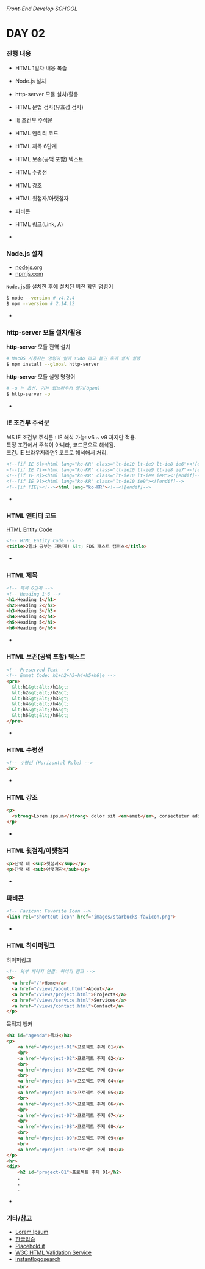 ###### Front-End Develop SCHOOL

# DAY 02

### 진행 내용

- HTML 1일차 내용 복습
- Node.js 설치
- http-server 모듈 설치/활용
- HTML 문법 검사(유효성 검사)
- IE 조건부 주석문
- HTML 엔티티 코드
- HTML 제목 6단계
- HTML 보존(공백 포함) 텍스트
- HTML 수평선
- HTML 강조
- HTML 윗첨자/아랫첨자
- 파비콘
- HTML 링크(Link, A)

-

### Node.js 설치

- [nodejs.org](http://nodejs.org/)
- [npmjs.com](https://www.npmjs.com/)

`Node.js`를 설치한 후에 설치된 버전 확인 명령어

```sh
$ node --version # v4.2.4
$ npm --version # 2.14.12
```

-

### http-server 모듈 설치/활용

**http-server** 모듈 전역 설치

```sh
# MacOS 사용자는 명령어 앞에 sudo 라고 붙인 후에 설치 실행
$ npm install --global http-server
```

**http-server** 모듈 실행 명령어

```sh
# -o 는 옵션. 기본 웹브라우저 열기(Open)
$ http-server -o
```

-

### IE 조건부 주석문

MS IE 조건부 주석문 : IE 해석 가능: v6 ~ v9 까지만 적용.<br>
특정 조건에서 주석이 아니라, 코드문으로 해석됨.<br>
조건. IE 브라우저라면? 코드로 해석해서 처리.

```html
<!--[if IE 6]><html lang="ko-KR" class="lt-ie10 lt-ie9 lt-ie8 ie6"><![endif]-->
<!--[if IE 7]><html lang="ko-KR" class="lt-ie10 lt-ie9 lt-ie8 ie7"><![endif]-->
<!--[if IE 8]><html lang="ko-KR" class="lt-ie10 lt-ie9 ie8"><![endif]-->
<!--[if IE 9]><html lang="ko-KR" class="lt-ie10 ie9"><![endif]-->
<!--[if !IE]><!--><html lang="ko-KR"><!--<![endif]-->
```

-

### HTML 엔티티 코드

[HTML Entity Code](http://entitycode.com/)

```html
<!-- HTML Entity Code -->
<title>2일차 공부는 재밌게! &lt; FDS 패스트 캠퍼스</title>
```

-

### HTML 제목

```html
<!-- 제목 6단계 -->
<!-- Heading 1~6 -->
<h1>Heading 1</h1>
<h2>Heading 2</h2>
<h3>Heading 3</h3>
<h4>Heading 4</h4>
<h5>Heading 5</h5>
<h6>Heading 6</h6>
```

-

### HTML 보존(공백 포함) 텍스트

```html
<!-- Preserved Text -->
<!-- Emmet Code: h1+h2+h3+h4+h5+h6|e -->
<pre>
  &lt;h1&gt;&lt;/h1&gt;
  &lt;h2&gt;&lt;/h2&gt;
  &lt;h3&gt;&lt;/h3&gt;
  &lt;h4&gt;&lt;/h4&gt;
  &lt;h5&gt;&lt;/h5&gt;
  &lt;h6&gt;&lt;/h6&gt;
</pre>
```

-

### HTML 수평선

```html
<!-- 수평선 (Horizontal Rule) -->
<hr>
```

-

### HTML 강조

```html
<p>
  <strong>Lorem ipsum</strong> dolor sit <em>amet</em>, consectetur adipisicing elit. Sapiente, ullam.
</p>
```

-

### HTML 윗첨자/아랫첨자

```html
<p>단락 내 <sup>윗첨자</sup></p>
<p>단락 내 <sub>아랫첨자</sub></p>
```

-

### 파비콘

```html
<!-- Favicon: Favorite Icon -->
<link rel="shortcut icon" href="images/starbucks-favicon.png">
```

-

### HTML 하이퍼링크

하이퍼링크

```html
<!-- 외부 페이지 연결: 하이퍼 링크 -->
<p>
  <a href="/">Home</a>
  <a href="/views/about.html">About</a>
  <a href="/views/project.html">Projects</a>
  <a href="/views/service.html">Services</a>
  <a href="/views/contact.html">Contact</a>
</p>
```

목적지 앵커

```html
<h3 id="agenda">목차</h3>
<p>
    <a href="#project-01">프로젝트 주제 01</a>
    <br>
    <a href="#project-02">프로젝트 주제 02</a>
    <br>
    <a href="#project-03">프로젝트 주제 03</a>
    <br>
    <a href="#project-04">프로젝트 주제 04</a>
    <br>
    <a href="#project-05">프로젝트 주제 05</a>
    <br>
    <a href="#project-06">프로젝트 주제 06</a>
    <br>
    <a href="#project-07">프로젝트 주제 07</a>
    <br>
    <a href="#project-08">프로젝트 주제 08</a>
    <br>
    <a href="#project-09">프로젝트 주제 09</a>
    <br>
    <a href="#project-10">프로젝트 주제 10</a>
</p>
<hr>
<div>
    <h2 id="project-01">프로젝트 주제 01</h2>
    .
    .
    .
```

-

### 기타/참고

- [Lorem Ipsum](https://ko.wikipedia.org/wiki/%EB%A1%9C%EB%A0%98_%EC%9E%85%EC%88%A8)
- [한글입숨](http://hangul.thefron.me/)
- [Placehold.it](http://placehold.it/)
- [W3C HTML Validation Service](http://validator.w3.org/)
- [instantlogosearch](http://instantlogosearch.com/)